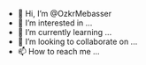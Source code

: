 - 👋 Hi, I’m @OzkrMebasser
- 👀 I’m interested in ...
- 🌱 I’m currently learning ...
- 💞️ I’m looking to collaborate on ...
- 📫 How to reach me ...

<!---
OzkrMebasser/OzkrMebasser is a ✨ special ✨ repository because its `README.md` (this file) appears on your GitHub profile.
You can click the Preview link to take a look at your changes.
--->
